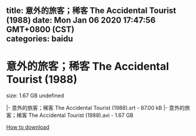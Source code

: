 
title: 意外的旅客；稀客 The Accidental Tourist (1988)
date: Mon Jan 06 2020 17:47:56 GMT+0800 (CST)    
categories: baidu
---

# 意外的旅客；稀客 The Accidental Tourist (1988)
size: 1.67 GB
 undefined
 
|- 意外的旅客；稀客 The Accidental Tourist (1988).srt - 87.00 kB
|- 意外的旅客；稀客 The Accidental Tourist (1988).avi - 1.67 GB

[How to download](https://bpcam.bemobtrk.com/go/2ceec3aa-1ca2-46d6-b9ff-aaa5c184517c?jno=866)